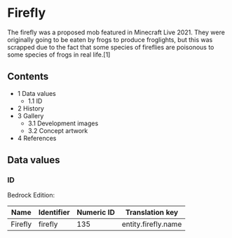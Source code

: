 # Firefly
The firefly was a proposed mob featured in Minecraft Live 2021. They were originally going to be eaten by frogs to produce froglights, but this was scrapped due to the fact that some species of fireflies are poisonous to some species of frogs in real life.[1]

## Contents
- 1 Data values
	- 1.1 ID
- 2 History
- 3 Gallery
	- 3.1 Development images
	- 3.2 Concept artwork
- 4 References

## Data values
### ID
Bedrock Edition:

| Name    | Identifier | Numeric ID | Translation key     |
|---------|------------|------------|---------------------|
| Firefly | firefly    | 135        | entity.firefly.name |

